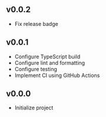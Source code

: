 ## v0.0.2

- Fix release badge

## v0.0.1

- Configure TypeScript build
- Configure lint and formatting
- Configure testing
- Implement CI using GitHub Actions

## v0.0.0

- Initialize project

